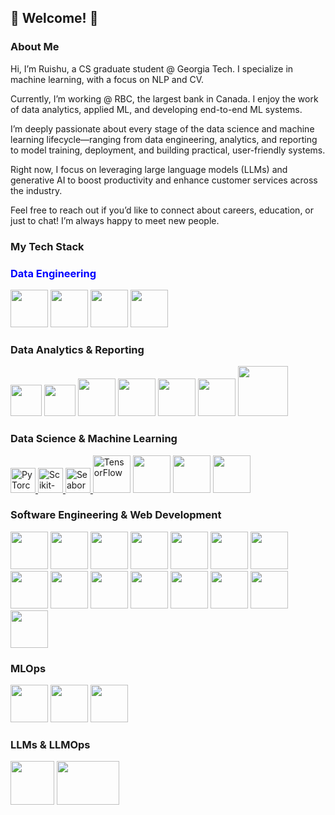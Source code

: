 <h2 align="left"> 🦋 Welcome! 🦋 </h2>
<h3 align="left">About Me</h3>
<p align="left">

Hi, I’m Ruishu, a CS graduate student @ Georgia Tech. I specialize in machine learning, with a focus on NLP and CV. 

Currently, I’m working @ RBC, the largest bank in Canada. I enjoy the work of data analytics, applied ML, and developing end-to-end ML systems.

I’m deeply passionate about every stage of the data science and machine learning lifecycle—ranging from data engineering, analytics, and reporting to model training, deployment, and building practical, user-friendly systems.

Right now, I focus on leveraging large language models (LLMs) and generative AI to boost productivity and enhance customer services across the industry.

Feel free to reach out if you’d like to connect about careers, education, or just to chat! I’m always happy to meet new people.

</p>







<h3 align="left">My Tech Stack</h3>
<h3 style="color: blue;">Data Engineering</h3>
<p align="left">
<img src="https://github.com/marwin1991/profile-technology-icons/assets/136815194/c7f2fa08-bb92-4898-a73e-b206be6bd573" width="60" height="60" >
<img src="https://user-images.githubusercontent.com/25181517/184357834-eba1eee1-6074-4b9c-8ed3-5373868096cc.png" width="60" height="60" >
<img src="https://github.com/marwin1991/profile-technology-icons/assets/136815194/ef235485-5e32-4d25-8c49-5dbe77e50f3e" width="60" height="60" >
<img src="https://github.com/user-attachments/assets/10402a29-2f27-4322-bff8-1e59791f0d6c" width="60" height="60" />
</p>

<h3> Data Analytics & Reporting</h3>
<p align="left">
<img src="https://user-images.githubusercontent.com/25181517/183423507-c056a6f9-1ba8-4312-a350-19bcbc5a8697.png" width="50" height="50" >
<img src="https://github.com/user-attachments/assets/98de4956-0048-4d87-a202-41b4898daad9" width="50" height="50" >
<img src="https://user-images.githubusercontent.com/25181517/117208740-bfb78400-adf5-11eb-97bb-09072b6bedfc.png" width="60" height="60" >
<img src="https://user-images.githubusercontent.com/25181517/183914128-3fc88b4a-4ac1-40e6-9443-9a30182379b7.png" width="60" height="60" />
<img src="https://user-images.githubusercontent.com/25181517/183896128-ec99105a-ec1a-4d85-b08b-1aa1620b2046.png" width="60" height="60" >
<img src="https://github.com/user-attachments/assets/e1c6a598-c80c-4081-95a0-c6e38562ffa3" width="60" height="60" />
<img src="https://github.com/user-attachments/assets/3a4f769f-c397-4785-895b-b879f7d78e6b" width="80" height="80" />
</p>

<h3> Data Science & Machine Learning</h3>
<p align="left">
  <a href="https://pytorch.org/" target="_blank" rel="noreferrer">
    <img src="https://www.vectorlogo.zone/logos/pytorch/pytorch-icon.svg" width="40" height="40" alt="PyTorch">
  </a>
  <a href="https://scikit-learn.org/" target="_blank" rel="noreferrer">
    <img src="https://upload.wikimedia.org/wikipedia/commons/0/05/Scikit_learn_logo_small.svg" width="40" height="40" alt="Scikit-learn">
  </a>
  <a href="https://seaborn.pydata.org/" target="_blank" rel="noreferrer">
    <img src="https://seaborn.pydata.org/_images/logo-mark-lightbg.svg" width="40" height="40" alt="Seaborn">
  </a>
<img src="https://user-images.githubusercontent.com/25181517/223639822-2a01e63a-a7f9-4a39-8930-61431541bc06.png" width="60" height="60" alt="TensorFlow">
<img src="https://github.com/marwin1991/profile-technology-icons/assets/76012086/24b02d77-2f28-43c7-b5d6-e15e3395851b" width="60" height="60" />
<img src="https://github.com/marwin1991/profile-technology-icons/assets/76012086/4ec200c2-acdf-4c42-b419-cd49cba3d09f" width="60" height="60" />
<img src="https://user-images.githubusercontent.com/25181517/197845567-86a09ca9-d96f-42c4-9ab1-8bce95ab000d.png" width="60" height="60" />

  </a>
</p>
<h3> Software Engineering & Web Development </h3>
<p align="left">
<img src="https://user-images.githubusercontent.com/25181517/192158954-f88b5814-d510-4564-b285-dff7d6400dad.png" width="60" height="60" />
<img src="https://user-images.githubusercontent.com/25181517/183898674-75a4a1b1-f960-4ea9-abcb-637170a00a75.png" width="60" height="60" />
<img src="https://user-images.githubusercontent.com/25181517/117201156-9a724800-adec-11eb-9a9d-3cd0f67da4bc.png" width="60" height="60" />
<img src="https://user-images.githubusercontent.com/25181517/183423775-2276e25d-d43d-4e58-890b-edbc88e915f7.png" width="60" height="60" />
<img src="https://user-images.githubusercontent.com/25181517/117447155-6a868a00-af3d-11eb-9cfe-245df15c9f3f.png" width="60" height="60" />
<img src="https://user-images.githubusercontent.com/25181517/183897015-94a058a6-b86e-4e42-a37f-bf92061753e5.png" width="60" height="60" />
<img src="https://user-images.githubusercontent.com/25181517/184117132-9e89a93b-65fb-47c3-91e7-7d0f99e7c066.png" width="60" height="60" />
<img src="https://user-images.githubusercontent.com/25181517/192108891-d86b6220-e232-423a-bf5f-90903e6887c3.png" width="60" height="60" />
<img src="https://user-images.githubusercontent.com/25181517/192108372-f71d70ac-7ae6-4c0d-8395-51d8870c2ef0.png" width="60" height="60" />
<img src="https://user-images.githubusercontent.com/25181517/192108374-8da61ba1-99ec-41d7-80b8-fb2f7c0a4948.png" width="60" height="60" />
<img src="https://user-images.githubusercontent.com/25181517/192108376-c675d39b-90f6-4073-bde6-5a9291644657.png" width="60" height="60" />
<img src="https://user-images.githubusercontent.com/25181517/192108895-20dc3343-43e3-4a54-a90e-13a4abbc57b9.png" width="60" height="60" />
<img src="https://user-images.githubusercontent.com/25181517/117207330-263ba280-adf4-11eb-9b97-0ac5b40bc3be.png" width="60" height="60" />
<img src="https://github.com/marwin1991/profile-technology-icons/assets/76662862/2481dc48-be6b-4ebb-9e8c-3b957efe69fa" width="60" height="60" />
<img src="https://github.com/user-attachments/assets/3ed189b8-cfc8-4c94-983e-11f28ad4e70e" width="60" height="60" />




<h3> MLOps </h3>
<p align="left">
<img src="https://user-images.githubusercontent.com/25181517/117207330-263ba280-adf4-11eb-9b97-0ac5b40bc3be.png" width="60" height="60" />
<img src="https://user-images.githubusercontent.com/25181517/182534006-037f08b5-8e7b-4e5f-96b6-5d2a5558fa85.png" width="60" height="60" />
<img src="https://user-images.githubusercontent.com/25181517/183868728-b2e11072-00a5-47e2-8a4e-4ebbb2b8c554.png" width="60" height="60" />

</p>

<h3> LLMs & LLMOps </h3>
<p align="left">
<img src="https://github.com/user-attachments/assets/83d25365-0366-414e-a091-9253f4e3774d" width="70" height="70" />
  <img src="https://github.com/user-attachments/assets/25402dba-0e74-450f-b6e1-53adb387b5a8" width="100" height="70" />

</p>


